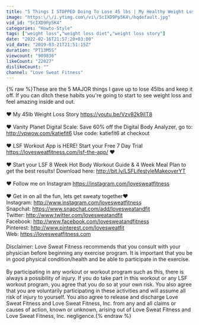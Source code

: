 ```yaml
---
title: "5 Things I STOPPED Doing To Lose 45 lbs | My Healthy Weight Loss Story"
image: "https:\/\/i.ytimg.com\/vi\/5cIXD9Pp5K4\/hqdefault.jpg"
vid_id: "5cIXD9Pp5K4"
categories: "Howto-Style"
tags: ["weight loss","weight loss diet","weight loss story"]
date: "2022-02-16T21:57:20+03:00"
vid_date: "2019-03-21T21:51:15Z"
duration: "PT13M5S"
viewcount: "909836"
likeCount: "22027"
dislikeCount: ""
channel: "Love Sweat Fitness"
---
```

{% raw %}These are the 5 MAJOR things I gave up to lose 45lbs and keep it off. If you can ditch these habits you're going to start to see weight loss and feel amazing inside and out.<br /><br />♥ My 45lb Weight Loss Story <a rel="nofollow" target="blank" href="https://youtu.be/Vzv82k9iIT8">https://youtu.be/Vzv82k9iIT8</a><br /><br />♥ Vanity Planet Digital Scale: Save 60% off the Digital Body Analyzer, go to: <a rel="nofollow" target="blank" href="http://vpwow.com/katiefit6">http://vpwow.com/katiefit6</a> Use code: katiefit6 at checkout<br /><br />♥ LSF Workout App is HERE! Start your Free 7 Day Trial <a rel="nofollow" target="blank" href="https://lovesweatfitness.com/lsf-the-app/">https://lovesweatfitness.com/lsf-the-app/</a> ♥<br /><br />♥ Start your LSF 8 Week Hot Body Workout Guide &amp; 4 Week Meal Plan to get the best results! Download here: <a rel="nofollow" target="blank" href="http://bit.ly/LSFLifestyleMakeoverYT">http://bit.ly/LSFLifestyleMakeoverYT</a><br /><br />♥ Follow me on Instagram <a rel="nofollow" target="blank" href="https://instagram.com/lovesweatfitness">https://instagram.com/lovesweatfitness</a><br /><br />♥ Get in on all the fun, lets get sweaty together♥ <br />Instagram: <a rel="nofollow" target="blank" href="http://www.instagram.com/lovesweatfitness">http://www.instagram.com/lovesweatfitness</a><br />Snapchat: <a rel="nofollow" target="blank" href="https://www.snapchat.com/add/lovesweatandfit">https://www.snapchat.com/add/lovesweatandfit</a><br />Twitter: <a rel="nofollow" target="blank" href="http://www.twitter.com/lovesweatandfit">http://www.twitter.com/lovesweatandfit</a><br />Facebook: <a rel="nofollow" target="blank" href="http://www.facebook.com/lovesweatandfitness">http://www.facebook.com/lovesweatandfitness</a><br />Pinterest: <a rel="nofollow" target="blank" href="http://www.pinterest.com/lovesweatfit">http://www.pinterest.com/lovesweatfit</a><br />Web: <a rel="nofollow" target="blank" href="https://lovesweatfitness.com">https://lovesweatfitness.com</a><br /><br />Disclaimer: Love Sweat Fitness recommends that you consult with your physician before beginning any exercise program. It is important that you be in good physical condition/health and be able to participate in the exercise.<br /><br />By participating in any workout or workout program such as this, there is always a possibility of injury. If you do take part in this workout or any LSF workout program, you agree that you do so at your own risk. You also agree that you are voluntarily participating in these activities and will assume all risk of injury to yourself. You also agree to release and discharge Love Sweat Fitness and Love Sweat Fitness, Inc. from any and all claims or causes of action, known or unknown, arising out of Love Sweat Fitness and Love Sweat Fitness, Inc. negligence.{% endraw %}
